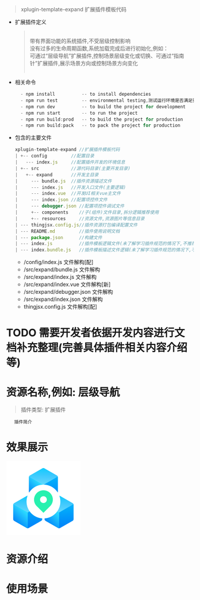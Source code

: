 > xplugin-template-expand 扩展插件模板代码
* 扩展插件定义
    > </br>
    > 带有界面功能的系统插件,不受层级控制影响</br>没有过多的生命周期函数,系统加载完成后进行初始化,例如：</br>
    > 可通过“层级导航”扩展插件,控制场景层级变化或切换、可通过“指南针”扩展插件,展示场景方向或控制场景方向变化</br>
    > </br>
* 相关命令
  ```javascript
    - npm install          -- to install dependencies
    - npm run test         -- environmental testing,测试运行环境是否满足要求
    - npm run dev          -- to build the project for development
    - npm run start        -- to run the project
    - npm run build:prod   -- to build the project for production
    - npm run build:pack   -- to pack the project for production
  ```
* 包含的主要文件
  ```javascript
  xplugin-template-expand //扩展插件模板代码
  | +-- config         //配置目录
  |   --- index.js     //配置插件开发的环境信息
  | +-- src            //源代码目录(主要开发目录)
  |   +-- expand       //开发主目录
  |     --- bundle.js  //插件资源描述文件
  |     --- index.js   //开发入口文件(主要逻辑)
  |     --- index.vue  //开发UI相关vue主文件  
  |     --- index.json //配置项控件文件
  |     --- debugger.json //配置项控件调试文件
  |     +-- components    //子(组件)文件目录,拆分逻辑推荐使用
  |     +-- resources     //资源文件,资源图片等信息目录 
  | --- thingjsx.config.js//插件资源打包编译配置文件
  | --- README.md         //插件使用说明文档
  | --- package.json      //构建文件
  | --- index.js          //插件模板逻辑文件(未了解学习插件规范的情况下,不推荐修改,修改可能造成打包后的插件无法使用)
  | --- index.bundle.js   //插件模板描述文件逻辑(未了解学习插件规范的情况下,不推荐修改,修改可能造成打包后的插件无法使用)

  ```
  * /config/index.js                文件解构[配]
  * /src/expand/bundle.js           文件解构
  * /src/expand/index.js            文件解构
  * /src/expand/index.vue           文件解构[新]
  * /src/expand/debugger.json       文件解构
  * /src/expand/index.json          文件解构
  * thingjsx.config.js              文件解构[配]

# TODO 需要开发者依据开发内容进行文档补充整理(完善具体插件相关内容介绍等)

# 资源名称,例如: 层级导航
> 插件类型: 扩展插件
```text
   插件简介
```

# 效果展示
<img src="./src/expand/resources/preview.png" width = "200" height = "200" alt="效果预览图" />

# 资源介绍
  
# 使用场景